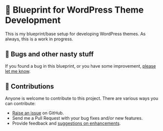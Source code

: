 # :compass: Blueprint for WordPress Theme Development

This is my blueprint/base setup for developing WordPress themes. As always, this is a work in progress.

## :bug: Bugs and other nasty stuff

If you found a bug in this blueprint, or you have some improvement, [please let me know](https://github.com/thijsmoensdev/thijsmoens/issues/new).

## :clap: Contributions

Anyone is welcome to contribute to this project. There are various ways you can contribute:

* [Raise an issue](https://github.com/thijsmoensdev/thijsmoens/issues) on GitHub.
* Send me a Pull Request with your bug fixes and/or new features.
* Provide feedback and [suggestions on enhancements](https://github.com/thijsmoensdev/thijsmoens/issues?direction=desc&labels=Enhancement&page=1&sort=created&state=open).
